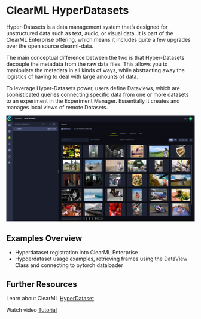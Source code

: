 # ClearML HyperDatasets #

Hyper-Datasets is a data management system that’s designed for unstructured data such as text, audio, or visual data. It is part of the ClearML Enterprise offering, which means it includes quite a few upgrades over the open source clearml-data.

The main conceptual difference between the two is that Hyper-Datasets decouple the metadata from the raw data files. This allows you to manipulate the metadata in all kinds of ways, while abstracting away the logistics of having to deal with large amounts of data. 

To leverage Hyper-Datasets power, users define Dataviews, which are sophisticated queries connecting specific data from one or more datasets to an experiment in the Experiment Manager. Essentially it creates and manages local views of remote Datasets.

![Dataview in the UI](../../docs/screenshots/hpd.png)
## Examples Overview ##
- Hyperdataset registration into ClearML Enterprise
- Hypderdataset usage examples, retrieving frames using the DataView Class and connecting to pytorch dataloader

## Further Resources ##

Learn about ClearML [HyperDataset](https://clear.ml/docs/latest/docs/hyperdatasets/overview)

Watch video [Tutorial](https://www.youtube.com/watch?v=1VliYRexeLU)
